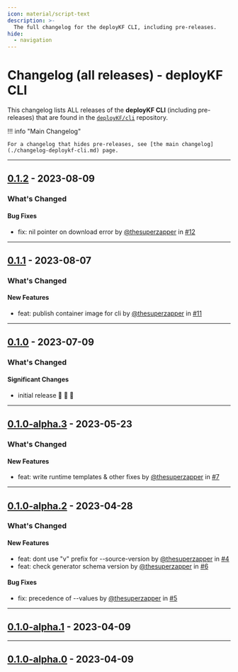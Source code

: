 ```yaml
---
icon: material/script-text
description: >-
  The full changelog for the deployKF CLI, including pre-releases.
hide:
  - navigation
---
```


# Changelog (all releases) - deployKF CLI

This changelog lists ALL releases of the __deployKF CLI__ (including pre-releases) that are found in the [`deployKF/cli`](https://github.com/deployKF/cli/releases) repository.

!!! info "Main Changelog"

    For a changelog that hides pre-releases, see [the main changelog](./changelog-deploykf-cli.md) page.

---

## [0.1.2](https://github.com/deployKF/cli/releases/tag/v0.1.2) - 2023-08-09
### What's Changed
#### Bug Fixes
* fix: nil pointer on download error by [@thesuperzapper](https://github.com/thesuperzapper) in [#12](https://github.com/deployKF/cli/pull/12)


---

## [0.1.1](https://github.com/deployKF/cli/releases/tag/v0.1.1) - 2023-08-07
### What's Changed
#### New Features
* feat: publish container image for cli by [@thesuperzapper](https://github.com/thesuperzapper) in [#11](https://github.com/deployKF/cli/pull/11)


---

## [0.1.0](https://github.com/deployKF/cli/releases/tag/v0.1.0) - 2023-07-09
### What's Changed
#### Significant Changes
* initial release 🎉 🎉 🎉 


---

## [0.1.0-alpha.3](https://github.com/deployKF/cli/releases/tag/v0.1.0-alpha.3) - 2023-05-23
### What's Changed
#### New Features
* feat: write runtime templates & other fixes by [@thesuperzapper](https://github.com/thesuperzapper) in [#7](https://github.com/deployKF/cli/pull/7)


---

## [0.1.0-alpha.2](https://github.com/deployKF/cli/releases/tag/v0.1.0-alpha.2) - 2023-04-28
### What's Changed
#### New Features
* feat: dont use "v" prefix for --source-version by [@thesuperzapper](https://github.com/thesuperzapper) in [#4](https://github.com/deployKF/cli/pull/4)
* feat: check generator schema version by [@thesuperzapper](https://github.com/thesuperzapper) in [#6](https://github.com/deployKF/cli/pull/6)
#### Bug Fixes
* fix: precedence of --values by [@thesuperzapper](https://github.com/thesuperzapper) in [#5](https://github.com/deployKF/cli/pull/5)


---

## [0.1.0-alpha.1](https://github.com/deployKF/cli/releases/tag/v0.1.0-alpha.1) - 2023-04-09


---

## [0.1.0-alpha.0](https://github.com/deployKF/cli/releases/tag/v0.1.0-alpha.0) - 2023-04-09

